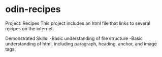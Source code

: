 # odin-recipes
Project: Recipes
This project includes an html file that links to several recipes on the internet.

Demonstrated Skills:
-Basic understanding of file structure
-Basic understanding of html, including paragraph, heading, anchor, and image tags.
